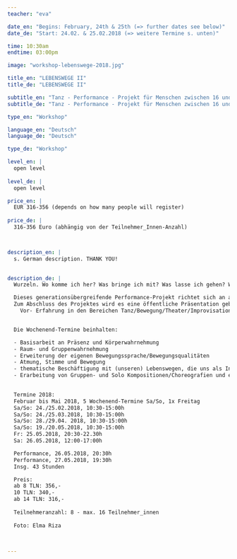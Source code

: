 ```yaml
---
teacher: "eva"

date_en: "Begins: February, 24th & 25th (=> further dates see below)"
date_de: "Start: 24.02. & 25.02.2018 (=> weitere Termine s. unten)"

time: 10:30am
endtime: 03:00pm

image: "workshop-lebenswege-2018.jpg"

title_en: "LEBENSWEGE II"
title_de: "LEBENSWEGE II"

subtitle_en: "Tanz - Performance - Projekt für Menschen zwischen 16 und 96"
subtitle_de: "Tanz - Performance - Projekt für Menschen zwischen 16 und 96"

type_en: "Workshop"

language_en: "Deutsch"
language_de: "Deutsch"

type_de: "Workshop"

level_en: |
  open level
  
level_de: |
  open level

price_en: |
  EUR 316-356 (depends on how many people will register)
  
price_de: |
  316-356 Euro (abhängig von der Teilnehmer_Innen-Anzahl)



description_en: |
  s. German description. THANK YOU!

  
description_de: |
  Wurzeln. Wo komme ich her? Was bringe ich mit? Was lasse ich gehen? Was nehme ich mit? Was ist mir wichtig? Was gebe ich weiter? Wohin die Reise? Schritt für Schritt.

  Dieses generationsübergreifende Performance-Projekt richtet sich an alle, die Lust haben, ihre Erfahrung in Bewegung, Tanz und Improvisation in einer festen Gruppe zu vertiefen. Thematisch werden wir uns mit Lebenswegen beschäftigen, die uns als Inspiration für die Erarbeitung und Gestaltung von künstlerisch-tänzerischen Kompositionen dienen. 
  Zum Abschluss des Projektes wird es eine öffentliche Präsentation geben, die sowohl aus improvisiertem, wie auch gesetztem Material besteht.  
    Vor- Erfahrung in den Bereichen Tanz/Bewegung/Theater/Improvisation ist erwünscht, aber nicht zwingend notwendig!  


  Die Wochenend-Termine beinhalten:  

  - Basisarbeit an Präsenz und Körperwahrnehmung  
  - Raum- und Gruppenwahrnehmung   
  - Erweiterung der eigenen Bewegungssprache/Bewegungsqualitäten  
  - Atmung, Stimme und Bewegung  
  - thematische Beschäftigung mit (unseren) Lebenswegen, die uns als Inspiration für die künstlerisch-tänzerische Gestaltung dienen   
  - Erarbeitung von Gruppen- und Solo Kompositionen/Choreografien und einer gemeinsamen Präsentation  

  
  Termine 2018:  
  Februar bis Mai 2018, 5 Wochenend-Termine Sa/So, 1x Freitag   
  Sa/So: 24./25.02.2018, 10:30-15:00h  
  Sa/So: 24./25.03.2018, 10:30-15:00h  
  Sa/So: 28./29.04. 2018, 10:30-15:00h  
  Sa/So: 19./20.05.2018, 10:30-15:00h  
  Fr: 25.05.2018, 20:30-22.30h  
  Sa: 26.05.2018, 12:00-17:00h  

  Performance, 26.05.2018, 20:30h  
  Performance, 27.05.2018, 19:30h  
  Insg. 43 Stunden

  Preis:  
  ab 8 TLN: 356,-   
  10 TLN: 340,-  
  ab 14 TLN: 316,-    
  
  Teilnehmeranzahl: 8 - max. 16 Teilnehmer_innen  
  
  Foto: Elma Riza
  
  

---
```




